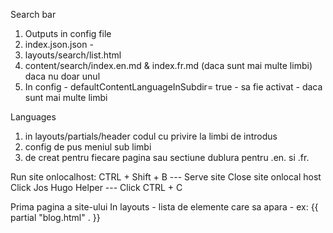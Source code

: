 Search bar
1. Outputs in config file
2. index.json.json - 
3. layouts/search/list.html
4. content/search/index.en.md & index.fr.md (daca sunt mai multe limbi) daca nu doar unul
5. In config - defaultContentLanguageInSubdir= true - sa fie activat - daca sunt mai multe limbi

Languages 

1. in layouts/partials/header codul cu privire la limbi de introdus
2. config de pus meniul sub limbi
3. de creat pentru fiecare pagina sau sectiune dublura pentru .en. si .fr.

Run site onlocalhost:
CTRL + Shift + B --- Serve site
Close site onlocal host 
Click Jos Hugo Helper --- Click CTRL + C

Prima pagina a site-ului
In layouts - lista de elemente care sa apara - ex: {{ partial "blog.html" . }}







